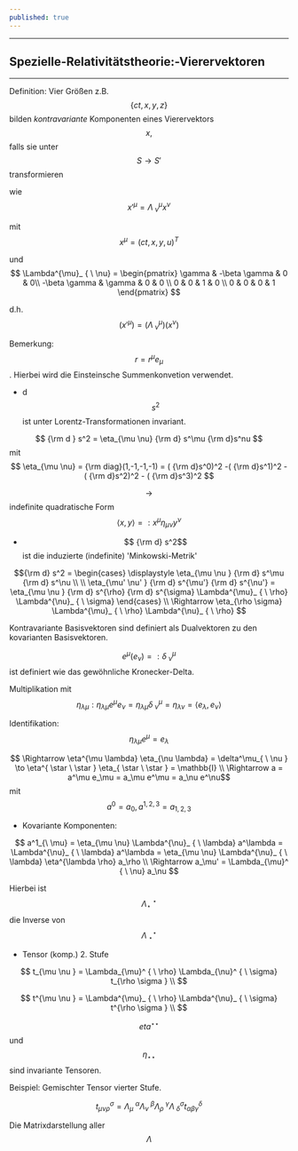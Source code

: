 ```yaml
---
published: true
---
```

---
## Spezielle-Relativitätstheorie:-Vierervektoren

---

Definition: Vier Größen z.B. $$ \{ ct, x,y,z \}$$ bilden _kontravariante_ Komponenten eines Vierervektors $$ x,$$ falls sie unter $$ S \to S' $$ transformieren 

wie $$ x'^{\mu} = \Lambda^{\mu}_ { \ \nu} x^{\nu} $$

mit $$ x^{\mu} = (ct,x,y,u)^{T} $$ 

und $$ \Lambda^{\mu}_ { \ \nu} = \begin{pmatrix} \gamma & -\beta \gamma  & 0 & 0\\ -\beta \gamma & \gamma & 0 & 0 \\ 0 & 0 & 1 & 0  \\ 0 & 0 & 0 & 1 \end{pmatrix}  $$ 

d.h. $$ (x'^{\mu}) = (\Lambda^{\mu}_ { \ \nu} ) (x^\nu)$$

Bemerkung: $$ r = r^\mu e_\mu $$. Hierbei wird die Einsteinsche Summenkonvetion verwendet.

- d$$s^2$$ ist unter Lorentz-Transformationen invariant.

$$ {\rm d } s^2 = \eta_{\mu \nu} {\rm d} s^\mu {\rm d}s^nu $$ mit $$ \eta_{\mu \nu} = {\rm diag}(1,-1,-1,-1) = ( {\rm d}s^0)^2 -( {\rm d}s^1)^2 - ( {\rm d}s^2)^2 - ( {\rm d}s^3)^2 $$

$$ \to $$ indefinite quadratische Form $$ \langle x, y \rangle  =: x^\mu \eta_{\mu \nu} y^\nu $$ 

- $$ {\rm d} s^2$$ ist die induzierte (indefinite) 'Minkowski-Metrik'

 $${\rm d} s^2 = \begin{cases} \displaystyle
  \eta_{\mu \nu }  {\rm d} s^\mu {\rm d} s^\nu \\
  \\
  \eta_{\mu' \nu' } {\rm d} s^{\mu'} {\rm d} s^{\nu'} = \eta_{\mu \nu } {\rm d} s^{\rho} {\rm d} s^{\sigma} \Lambda^{\mu}_ { \ \rho} \Lambda^{\nu}_ { \ \sigma}  
\end{cases}
\\
 \Rightarrow  \eta_{\rho \sigma} \Lambda^{\mu}_ { \ \rho} \Lambda^{\nu}_ { \ \rho}  $$ 

Kontravariante Basisvektoren sind definiert als Dualvektoren zu den kovarianten Basisvektoren.

$$ e^\mu (e_\nu) =: \delta^\mu_ { \ \nu} $$ ist definiert wie das gewöhnliche Kronecker-Delta.

Multiplikation mit $$ \eta_{\lambda \mu } : \eta_{\lambda \mu } e^\mu e_\nu = \eta_{\lambda \mu} \delta^\mu_{ \ \nu } = \eta_{\lambda \nu} = \langle e_\lambda , e_\nu \rangle  $$ 

Identifikation: $$ \eta_{\lambda \mu}  e^\mu = e_\lambda$$

$$  \Rightarrow \eta^{\mu \lambda} \eta_{\nu \lambda} = \delta^\mu_{ \ \nu } \to \eta^{ \star \ \star } \eta_{ \star \ \star } = \mathbb{I} \\  \Rightarrow  a = a^\mu e_\mu = a_\mu e^\mu = a_\nu e^\nu$$ mit $$ a^0 = a_0, a^{1,2,3} = a_{1,2,3} $$

- Kovariante Komponenten: 

$$ a^1_{\ \mu} = \eta_{\mu \nu} \Lambda^{\nu}_ { \ \lambda} a^\lambda = \Lambda^{\nu}_ { \ \lambda} a^\lambda =  \eta_{\mu \nu} \Lambda^{\nu}_ { \ \lambda} \eta^{\lambda \rho} a_\rho \\ \Rightarrow a_\mu' =  \Lambda_{\mu}^ { \ \nu}  a_\nu $$

Hierbei ist $$  \Lambda_{\star}^ { \ \star} $$  die Inverse von $$ \Lambda^{\star}_ { \ \star} $$

- Tensor (komp.) 2. Stufe

$$ t_{\mu \nu } =  \Lambda_{\mu}^ { \ \rho} \Lambda_{\nu}^ { \ \sigma} t_{\rho \sigma } \\ $$

$$ t^{\mu \nu } =  \Lambda^{\mu}_ { \ \rho} \Lambda^{\nu}_ { \ \sigma} t^{\rho \sigma } \\ $$

$$ eta^{ \star \star}$$ und $$ \eta_{\star \star} $$  sind invariante Tensoren.

Beispiel: Gemischter Tensor vierter Stufe.

$$ t_{\mu \nu \rho }^\sigma =  \Lambda_{\mu}^ { \ \alpha} \Lambda_{\nu }^ { \ \beta} \Lambda_{\rho}^ { \ \gamma} \Lambda^{\sigma}_ { \ \delta} t_{\alpha \beta \gamma }^{\delta} $$

Die Matrixdarstellung aller $$ \Lambda $$ 